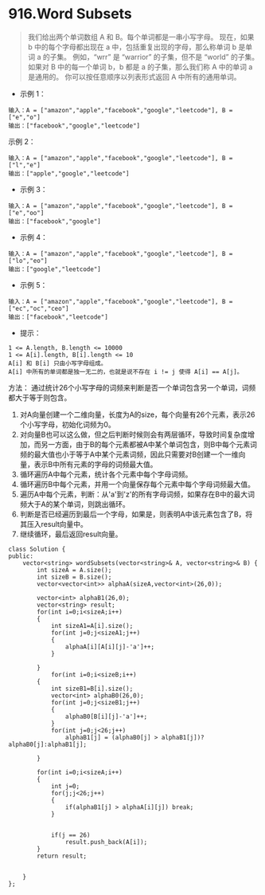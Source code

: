 # 916.Word Subsets
> 我们给出两个单词数组 A 和 B。每个单词都是一串小写字母。
现在，如果 b 中的每个字母都出现在 a 中，包括重复出现的字母，那么称单词 b 是单词 a 的子集。 例如，“wrr” 是 “warrior” 的子集，但不是 “world” 的子集。
如果对 B 中的每一个单词 b，b 都是 a 的子集，那么我们称 A 中的单词 a 是通用的。
你可以按任意顺序以列表形式返回 A 中所有的通用单词。

- 示例 1：
```
输入：A = ["amazon","apple","facebook","google","leetcode"], B = ["e","o"]
输出：["facebook","google","leetcode"]
```
示例 2：
```
输入：A = ["amazon","apple","facebook","google","leetcode"], B = ["l","e"]
输出：["apple","google","leetcode"]
```
- 示例 3：
```
输入：A = ["amazon","apple","facebook","google","leetcode"], B = ["e","oo"]
输出：["facebook","google"]
```
- 示例 4：
```
输入：A = ["amazon","apple","facebook","google","leetcode"], B = ["lo","eo"]
输出：["google","leetcode"]
```
- 示例 5：
```
输入：A = ["amazon","apple","facebook","google","leetcode"], B = ["ec","oc","ceo"]
输出：["facebook","leetcode"]
``` 

- 提示：
```
1 <= A.length, B.length <= 10000
1 <= A[i].length, B[i].length <= 10
A[i] 和 B[i] 只由小写字母组成。
A[i] 中所有的单词都是独一无二的，也就是说不存在 i != j 使得 A[i] == A[j]。
```

方法： 通过统计26个小写字母的词频来判断是否一个单词包含另一个单词，词频都大于等于则包含。
1. 对A向量创建一个二维向量，长度为A的size，每个向量有26个元素，表示26个小写字母，初始化词频为0。
2. 对向量B也可以这么做，但之后判断时候则会有两层循环，导致时间复杂度增加，而另一方面，由于B的每个元素都被A中某个单词包含，则B中每个元素词频的最大值也小于等于A中某个元素词频，因此只需要对B创建一个一维向量，表示B中所有元素的字母的词频最大值。
3. 循环遍历A中每个元素，统计各个元素中每个字母词频。
4. 循环遍历B中每个元素，并用一个向量保存每个元素中每个字母词频最大值。
5. 遍历A中每个元素，判断：从'a'到'z'的所有字母词频，如果存在B中的最大词频大于A的某个单词，则跳出循环。
6. 判断是否已经遍历到最后一个字母，如果是，则表明A中该元素包含了B，将其压入result向量中。
7. 继续循环，最后返回result向量。
```
class Solution {
public:
    vector<string> wordSubsets(vector<string>& A, vector<string>& B) {
        int sizeA = A.size();
        int sizeB = B.size();
        vector<vector<int>> alphaA(sizeA,vector<int>(26,0));

        vector<int> alphaB1(26,0);
        vector<string> result;
        for(int i=0;i<sizeA;i++)
        {
            int sizeA1=A[i].size();
            for(int j=0;j<sizeA1;j++)
            {
                alphaA[i][A[i][j]-'a']++;
            }

        }
            for(int i=0;i<sizeB;i++)
        {
            int sizeB1=B[i].size();
            vector<int> alphaB0(26,0);
            for(int j=0;j<sizeB1;j++)
            {
                alphaB0[B[i][j]-'a']++;
            }
            for(int j=0;j<26;j++)
                alphaB1[j] = (alphaB0[j] > alphaB1[j])?alphaB0[j]:alphaB1[j];

        }

        for(int i=0;i<sizeA;i++)
        {
            int j=0;
            for(j;j<26;j++)
            {
                if(alphaB1[j] > alphaA[i][j]) break;
            }


            if(j == 26)
                result.push_back(A[i]);
        }
        return result;


    }
};
```
